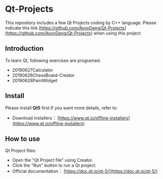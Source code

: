 # Qt-Projects

This repository includes a few Qt Projects coding by C++ language. Please indicate this link [https://github.com/AvonDeng/Qt-Projects](https://github.com/AvonDeng/Qt-Projects) when using this project.

## Introduction

To learn Qt, following exercises are programed.

- 20190627Calculator
- 20190628ChessBoard-Creator
- 20190628PaintWidget

## Install

Please install **Qt5** first.If you want more details, refer to:
- Download installers： [https://www.qt.io/offline-installers](https://www.qt.io/offline-installers)

## How to use

Qt Project files:
- Open the  "Qt Project file" using Creator.
- Click the "Run" button to run a Qt project.
- Official documentation： [https://doc.qt.io/qt-5/](https://doc.qt.io/qt-5/)

